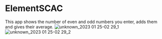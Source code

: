 # ElementSCAC
This app shows the number of even and odd numbers you enter, adds them and gives their average.
![unknown_2023 01 25-02 29_1](https://user-images.githubusercontent.com/61436772/214445246-d3694c2e-5e43-4fc3-98bf-fa391589c24b.png)
![unknown_2023 01 25-02 29_2](https://user-images.githubusercontent.com/61436772/214445257-4475adec-56c9-4dfd-b576-4e1c6bea362b.png)
